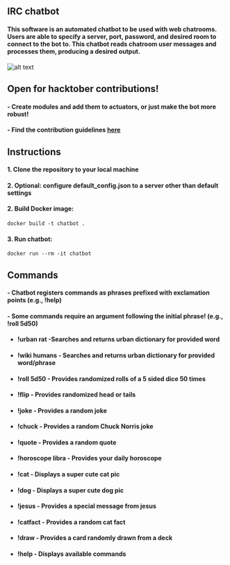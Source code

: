 ## IRC chatbot

#### This software is an automated chatbot to be used with web chatrooms. Users are able to specify a server, port, password, and desired room to connect to the bot to. This chatbot reads chatroom user messages and processes them, producing a desired output.   

![alt text](https://i.imgur.com/QPeU0sT.png)


## Open for hacktober contributions!
#### - Create modules and add them to actuators, or just make the bot more robust!  
#### - Find the contribution guidelines [here](CONTRIBUTING.md)  
  

## Instructions

#### 1. Clone the repository to your local machine

#### 2. Optional: configure default_config.json to a server other than default settings

#### 2. Build Docker image: 

```shell
docker build -t chatbot .
```
#### 3. Run chatbot:

```shell
docker run --rm -it chatbot
```

## Commands

#### - Chatbot registers commands as phrases prefixed with exclamation points (e.g., !help)
#### - Some commands require an argument following the initial phrase! (e.g., !roll 5d50)
* #### **!urban rat** -Searches and returns urban dictionary for provided word
* #### **!wiki humans** - Searches and returns urban dictionary for provided word/phrase
* #### **!roll 5d50** - Provides randomized rolls of a 5 sided dice 50 times
* #### **!flip** - Provides randomized head or tails
* #### **!joke** - Provides a random joke
* #### **!chuck** - Provides a random Chuck Norris joke
* #### **!quote** - Provides a random quote
* #### **!horoscope libra** - Provides your daily horoscope
* #### **!cat** - Displays a super cute cat pic
* #### **!dog** - Displays a super cute dog pic
* #### **!jesus** - Provides a special message from jesus
* #### **!catfact** - Provides a random cat fact
* #### **!draw** - Provides a card randomly drawn from a deck
* #### **!help** - Displays available commands



